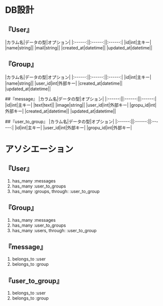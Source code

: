 # DB設計
## 『User』
|カラム名|データの型|オプション|
|:------:||:------:||:------:|
|id|int|主キー|
|name|string||
|mail|string||
|created_at|datetime||
|updated_at|datetime||

## 『Group』
|カラム名|データの型|オプション|
|:------:||:------:||:------:|
|id|int|主キー|
|name|string||
|user_id|int|外部キー|
|created_at|datetime||
|updated_at|datetime||

##『message』
|カラム名|データの型|オプション|
|:------:||:------:||:------:|
|id|int|主キー|
|text|text||
|image|string||
|user_id|int|外部キー|
|gropu_id|int|外部キー|
|created_at|datetime||
|updated_at|datetime||

##『user_to_group』
|カラム名|データの型|オプション|
|:------:||:------:||:------:|
|id|int|主キー|
|user_id|int|外部キー|
|gropu_id|int|外部キー|

# アソシエーション

## 『User』
1. has_many :messages
2. has_many :user_to_groups
3. has_many :groups, through: :user_to_group

## 『Group』
1. has_many :messages
2. has_many :user_to_groups
3. has_many :users, through: :user_to_group


## 『message』
1. belongs_to :user
2. belongs_to :group

## 『user_to_group』
1. belongs_to :user
2. belongs_to :group
